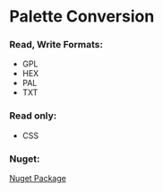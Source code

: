 # Palette Conversion

### Read, Write Formats:
- GPL
- HEX
- PAL
- TXT

### Read only:
- CSS

### Nuget:
[Nuget Package](https://www.nuget.org/packages/PaletteConversion/)
